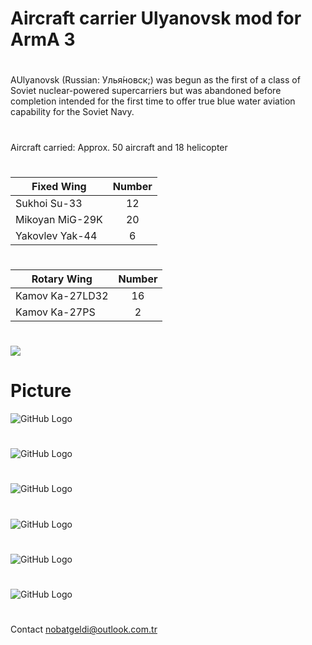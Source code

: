 # Aircraft carrier Ulyanovsk mod for ArmA 3
#
AUlyanovsk (Russian: Улья́новск;) was begun as the first of a class of Soviet nuclear-powered supercarriers but was abandoned before completion intended for the first time to offer true blue water aviation capability for the Soviet Navy.
#
Aircraft carried:	Approx. 50 aircraft and 18 helicopter
#
| Fixed Wing        | Number            |
| ----------------- |:-----------------:|
| 	Sukhoi Su-33    |         12        |
| 	Mikoyan MiG-29K |         20        |
| 	Yakovlev Yak-44 |          6        |
#
| Rotary Wing       | Number            |
| ----------------- |:-----------------:|
| 	Kamov Ka-27LD32 |          16       |
| 	Kamov Ka-27PS   |          2        |
#
[![](https://www.paypalobjects.com/en_US/i/btn/btn_donateCC_LG.gif)](https://www.paypal.com/cgi-bin/webscr?cmd=_s-xclick&hosted_button_id=K6922R75JMFTS)
# Picture
![GitHub Logo](https://raw.githubusercontent.com/Nobatgeldi/Aircraft-carrier/master/pic/0.jpg)
#
![GitHub Logo](https://raw.githubusercontent.com/Nobatgeldi/Aircraft-carrier/master/pic/1.jpg)
#
![GitHub Logo](https://raw.githubusercontent.com/Nobatgeldi/Aircraft-carrier/master/pic/2.jpg)
#
![GitHub Logo](https://raw.githubusercontent.com/Nobatgeldi/Aircraft-carrier/master/pic/3.jpg)
#
![GitHub Logo](https://raw.githubusercontent.com/Nobatgeldi/Aircraft-carrier/master/pic/4.jpg)
#
![GitHub Logo](https://raw.githubusercontent.com/Nobatgeldi/Aircraft-carrier/master/pic/5.jpg)
#
Contact nobatgeldi@outlook.com.tr
